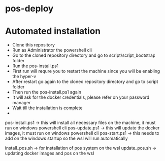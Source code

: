 # pos-deploy
# Automated installation

- Clone this repository
- Run as Administrator the powershell cli
- Go to the cloned repository directory and go to script/script_bootstrap folder
- Run the pos-install.ps1
- First run will requre you to restart the machine since you will be enabling the hyper-v
- After restart go again to the cloned repository directory and go to script folder
- Then run the pos-install.ps1 again
- It will ask for the docker credentials, please refer on your password manager
- Wait till the installation is complete
- 

pos-install.ps1 -> this will install all necessary files on the machine, it must run on windows powershell cli
pos-update.ps1 -> this will update the docker images, it must run on windows powershell cli
pos-start.ps1 -> this needs to add on the windows startup so the wsl will run automatically

install_pos.sh -> for installation of pos system on the wsl
update_pos.sh -> updating docker images and pos on the wsl

